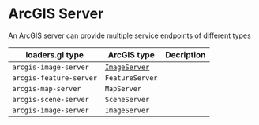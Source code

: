 # ArcGIS Server

An ArcGIS server can provide multiple service endpoints of different types

| loaders.gl type         | ArcGIS type                   | Decription |
| ----------------------- | ----------------------------- | ---------- |
| `arcgis-image-server`   | [`ImageServer`][image_server] |            |
| `arcgis-feature-server` | `FeatureServer`               |            |
| `arcgis-map-server`     | `MapServer`                   |            |
| `arcgis-scene-server`   | `SceneServer`                 |            |
| `arcgis-image-server`   | `ImageServer`                 |            |

[image_server]: https://developers.arcgis.com/rest/services-reference/enterprise/image-service.htm
